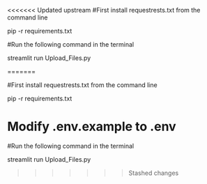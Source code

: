 <<<<<<< Updated upstream
#First install requestrests.txt from the command line
 
pip -r requirements.txt

#Run the following command in the terminal

streamlit run Upload_Files.py

=======

#First install requestrests.txt from the command line

pip -r requirements.txt

# Modify .env.example to .env

#Run the following command in the terminal

streamlit run Upload_Files.py
>>>>>>> Stashed changes
